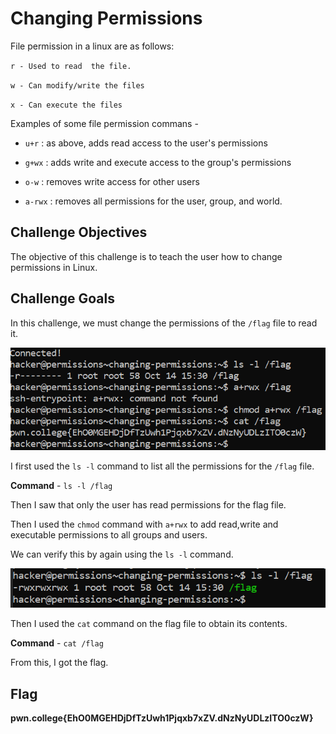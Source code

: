# Changing Permissions

File permission in a linux are as follows:

`r - Used to read  the file.`

`w - Can modify/write the files`

`x - Can execute the files`

Examples of some file permission commans -

- `u+r` : as above, adds read access to the user's permissions

- `g+wx` : adds write and execute access to the group's permissions
- `o-w` : removes write access for other users

- `a-rwx` : removes all permissions for the user, group, and world.

## Challenge Objectives

The objective of this challenge is to teach the user how to change permissions in Linux.

## Challenge Goals

In this challenge, we must change the permissions of the `/flag` file to read it.

![Error in loading image](image-3.png)

I first used the `ls -l` command to list all the permissions for the `/flag` file.

**Command** - `ls -l /flag`

Then I saw that only the user has read permissions for the flag file.

Then I used the `chmod` command with `a+rwx` to add read,write and executable permissions to all groups and users.

We can verify this by again using the  `ls -l` command.

![Error in  loading image](image-4.png)

Then I used the `cat` command on the flag file to obtain its contents.

**Command** - `cat /flag`

From this, I got the flag.

## Flag

**pwn.college{EhO0MGEHDjDfTzUwh1Pjqxb7xZV.dNzNyUDLzITO0czW}**



